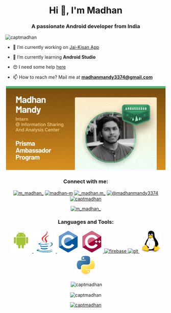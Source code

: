 <h1 align="center">Hi 👋, I'm Madhan</h1>
<h3 align="center">A passionate Android developer from India</h3>

<p align="left"> <img src="https://komarev.com/ghpvc/?username=captmadhan&label=Profile%20views&color=0e75b6&style=flat" alt="captmadhan" /> </p>

- 🔭 I’m currently working on [Jai-Kisan App](https://github.com/CaptMadhan/Jai-kisan-farmers-networking-app)

- 🌱 I’m currently learning **Android Studio**

- 😍 I need some help [here](https://github.com/CaptMadhan/Jai-kisan-farmers-networking-app/issues)

- 📫 How to reach me? Mail me at **madhanmandy3374@gmail.com**

<p align="center"><img src="https://github.com/CaptMadhan/CaptMadhan/blob/main/Madhan%20Mandy%20-%20Announcement%20tile-ambassador.png" alt="Prisma Ambassador" width="500" /></p>

<h3 align="center">Connect with me:</h3>
<p align="center">
<a href="https://twitter.com/m_madhan_" target="blank"><img align="center" src="https://raw.githubusercontent.com/rahuldkjain/github-profile-readme-generator/master/src/images/icons/Social/twitter.svg" alt="m_madhan_" height="30" width="40" /></a>
<a href="https://linkedin.com/in/madhan-m" target="blank"><img align="center" src="https://raw.githubusercontent.com/rahuldkjain/github-profile-readme-generator/master/src/images/icons/Social/linked-in-alt.svg" alt="madhan-m" height="30" width="40" /></a>
<a href="https://instagram.com/_madhan.m_" target="blank"><img align="center" src="https://raw.githubusercontent.com/rahuldkjain/github-profile-readme-generator/master/src/images/icons/Social/instagram.svg" alt="_madhan.m_" height="30" width="40" /></a>
<a href="https://www.hackerrank.com/madhanmandy3374" target="blank"><img align="center" src="https://raw.githubusercontent.com/rahuldkjain/github-profile-readme-generator/master/src/images/icons/Social/hackerrank.svg" alt="@madhanmandy3374" height="30" width="40" /></a>
<a href="https://www.leetcode.com/captmadhan" target="blank"><img align="center" src="https://raw.githubusercontent.com/rahuldkjain/github-profile-readme-generator/master/src/images/icons/Social/leet-code.svg" alt="captmadhan" height="30" width="40" /></a>
  <p align="center"> <a href="https://twitter.com/m_madhan_" target="blank"><img src="https://img.shields.io/twitter/follow/m_madhan_?logo=twitter&style=for-the-badge" alt="m_madhan_"  /></a> </p>

</p>
<h3 align="center">Languages and Tools:</h3>
<p align="center"> <a href="https://developer.android.com" target="_blank"> <img src="https://raw.githubusercontent.com/devicons/devicon/master/icons/android/android-original-wordmark.svg" alt="android" width="70" height="70"/> </a> <a href="https://www.cprogramming.com/" target="_blank">  <a href="https://www.java.com" target="_blank"> <img src="https://raw.githubusercontent.com/devicons/devicon/master/icons/java/java-original.svg" alt="java" width="70" height="70"/> </a> <img src="https://raw.githubusercontent.com/devicons/devicon/master/icons/c/c-original.svg" alt="c" width="70" height="70"/> </a> <a href="https://www.w3schools.com/cpp/" target="_blank"> <img src="https://raw.githubusercontent.com/devicons/devicon/master/icons/cplusplus/cplusplus-original.svg" alt="cplusplus" width="70" height="70"/> </a> <a href="https://firebase.google.com/" target="_blank"> <img src="https://www.vectorlogo.zone/logos/firebase/firebase-icon.svg" alt="firebase" width="70" height="70"/> </a> <a href="https://git-scm.com/" target="_blank"> <img src="https://www.vectorlogo.zone/logos/git-scm/git-scm-icon.svg" alt="git" width="70" height="70"/> </a> <a href="https://www.linux.org/" target="_blank"> <img src="https://raw.githubusercontent.com/devicons/devicon/master/icons/linux/linux-original.svg" alt="linux" width="70" height="70"/> </a> <a href="https://www.python.org" target="_blank"> <img src="https://raw.githubusercontent.com/devicons/devicon/master/icons/python/python-original.svg" alt="python" width="70" height="70"/> </a> </p>



<p align="center">&nbsp;<img align="center" src="https://github-readme-stats.vercel.app/api?username=captmadhan&show_icons=true&locale=en" alt="captmadhan" /></p>

<p align="center"><img align="center" src="https://github-readme-streak-stats.herokuapp.com/?user=captmadhan&" alt="captmadhan" /></p>

<p align="center"> <a href="https://github.com/ryo-ma/github-profile-trophy"><img src="https://github-profile-trophy.vercel.app/?username=captmadhan&theme=onedark" alt="captmadhan" /></a> </p>
